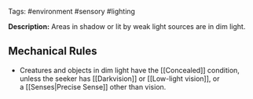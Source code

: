 Tags: #environment #sensory #lighting

**Description:** Areas in shadow or lit by weak light sources are in dim light. 

## Mechanical Rules

- Creatures and objects in dim light have the [[Concealed]] condition, unless the seeker has [[Darkvision]] or [[Low-light vision]], or a [[Senses|Precise Sense]] other than vision.